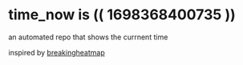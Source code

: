 # time_now is (( 1698368400735 ))

an automated repo that shows the currnent time

inspired by [breakingheatmap](https://github.com/breakingheatmap/breakingheatmap)